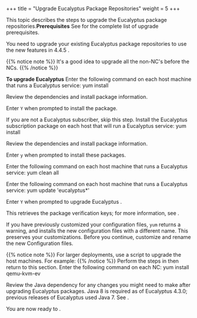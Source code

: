 +++
title = "Upgrade Eucalyptus Package Repositories"
weight = 5
+++

This topic describes the steps to upgrade the Eucalyptus package repositories.**Prerequisites** See [](upgrade_prep.dita#upgrade_prep) for the complete list of upgrade prerequisites. 

You need to upgrade your existing Eucalyptus package repositories to use the new features in 4.4.5 . 


{{% notice note %}}
It's a good idea to upgrade all the non-NC's before the NCs. 
{{% /notice %}}


**To upgrade Eucalyptus** Enter the following command on each host machine that runs a Eucalyptus service: 
    yum install 

Review the dependencies and install package information. 

Enter `Y` when prompted to install the package. 

If you are not a Eucalyptus subscriber, skip this step. Install the Eucalyptus subscription package on each host that will run a Eucalyptus service: 
    yum install 

Review the dependencies and install package information. 

Enter `y` when prompted to install these packages. 

Enter the following command on each host machine that runs a Eucalyptus service: 
    yum clean all

Enter the following command on each host machine that runs a Eucalyptus service: 
    yum update 'eucalyptus*'

Enter `Y` when prompted to upgrade Eucalyptus . 

This retrieves the package verification keys; for more information, see [](installing_euca_software_signing.dita#installing_software_signing) . 

If you have previously customized your configuration files, `yum` returns a warning, and installs the new configuration files with a different name. This preserves your customizations. Before you continue, customize and rename the new Configuration files. 


{{% notice note %}}
For larger deployments, use a script to upgrade the host machines. For example: 
{{% /notice %}}
Perform the steps in [](../shared/console_upgrade_console.dita#console_upgrade_console) then return to this section. Enter the following command on each NC: 
    yum install qemu-kvm-ev

Review the Java dependency for any changes you might need to make after upgrading Eucalyptus packages. Java 8 is required as of Eucalyptus 4.3.0; previous releases of Eucalyptus used Java 7. See [](configure_java.dita#configure_java) . 

You are now ready to [](upgrade_start.dita) . 
